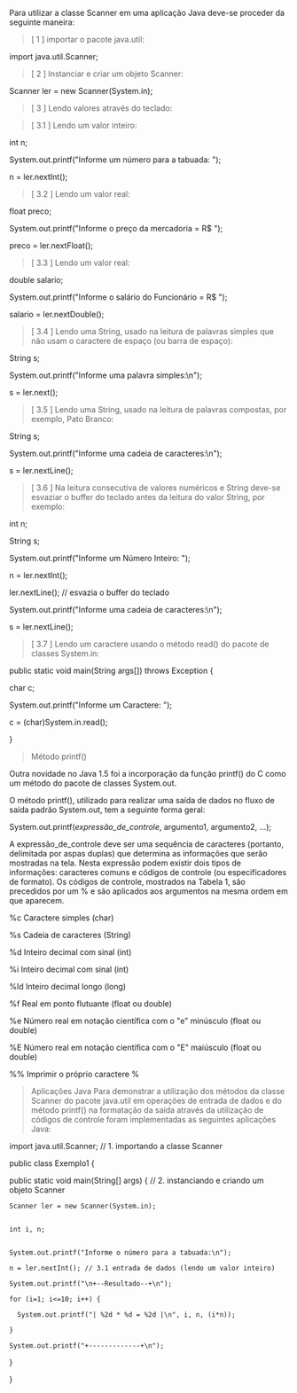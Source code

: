 Para utilizar a classe Scanner em uma aplicação Java deve-se proceder da seguinte maneira:

>[ 1 ]	importar o pacote java.util:

import java.util.Scanner;

>[ 2 ]	Instanciar e criar um objeto Scanner:

Scanner ler = new Scanner(System.in);

>[ 3 ]	Lendo valores através do teclado:

>[ 3.1 ]	Lendo um valor inteiro:

int n;

System.out.printf("Informe um número para a tabuada: ");

n = ler.nextInt();

>[ 3.2 ]	Lendo um valor real:

float preco;


System.out.printf("Informe o preço da mercadoria = R$ ");

preco = ler.nextFloat();

>[ 3.3 ]	Lendo um valor real:

double salario;


System.out.printf("Informe o salário do Funcionário = R$ ");

salario = ler.nextDouble();

>[ 3.4 ]	Lendo uma String, usado na leitura de palavras simples que não usam o caractere de espaço (ou barra de espaço):

String s;


System.out.printf("Informe uma palavra simples:\n");

s = ler.next();

>[ 3.5 ]	Lendo uma String, usado na leitura de palavras compostas, por exemplo, Pato Branco:

String s;

System.out.printf("Informe uma cadeia de caracteres:\n");

s = ler.nextLine();

>[ 3.6 ]	Na leitura consecutiva de valores numéricos e String deve-se esvaziar o buffer do teclado antes da leitura do valor String, por exemplo:

int n;

String s;


System.out.printf("Informe um Número Inteiro: ");

n = ler.nextInt();


ler.nextLine(); // esvazia o buffer do teclado


System.out.printf("Informe uma cadeia de caracteres:\n");

s = ler.nextLine();

>[ 3.7 ]	Lendo um caractere usando o método read() do pacote de classes System.in:

public static void main(String args[]) throws Exception {

char c;


System.out.printf("Informe um Caractere: ");

c = (char)System.in.read();

}

> Método printf()

Outra novidade no Java 1.5 foi a incorporação da função printf() do C como um método do pacote de classes System.out.

O método printf(), utilizado para realizar uma saída de dados no fluxo de saída padrão System.out, tem a seguinte forma geral:

System.out.printf(<em>expressão_de_controle</em>, argumento1, argumento2, ...);

A expressão_de_controle deve ser uma sequência de caracteres (portanto, delimitada por aspas duplas) 
que determina as informações que serão mostradas na tela. 
Nesta expressão podem existir dois tipos de informações: caracteres comuns e códigos de controle (ou especificadores de formato). 
Os códigos de controle, mostrados na Tabela 1, são precedidos por um % e são aplicados aos argumentos na mesma ordem em que aparecem.


%c	Caractere simples (char)

%s	Cadeia de caracteres (String)

%d	Inteiro decimal com sinal (int)

%i	Inteiro decimal com sinal (int)

%ld	Inteiro decimal longo (long)

%f	Real em ponto flutuante (float ou double)

%e	Número real em notação científica com o "e" minúsculo (float ou double)

%E	Número real em notação científica com o "E" maiúsculo (float ou double)

%%	Imprimir o próprio caractere %

> Aplicações Java
Para demonstrar a utilização dos métodos da classe Scanner do pacote java.util em operações de entrada de dados e do método printf() na formatação da saída 
através da utilização de códigos de controle foram implementadas as seguintes aplicações Java:

import java.util.Scanner; // 1. importando a classe Scanner


public class Exemplo1 {


  public static void main(String[] args) {
// 2. instanciando e criando um objeto Scanner

    Scanner ler = new Scanner(System.in);
    

    int i, n;
    

    System.out.printf("Informe o número para a tabuada:\n");
    
    n = ler.nextInt(); // 3.1 entrada de dados (lendo um valor inteiro)

    System.out.printf("\n+--Resultado--+\n");
    
    for (i=1; i<=10; i++) {
    
      System.out.printf("| %2d * %d = %2d |\n", i, n, (i*n));
      
    }
    
    System.out.printf("+-------------+\n");    
  }

}
